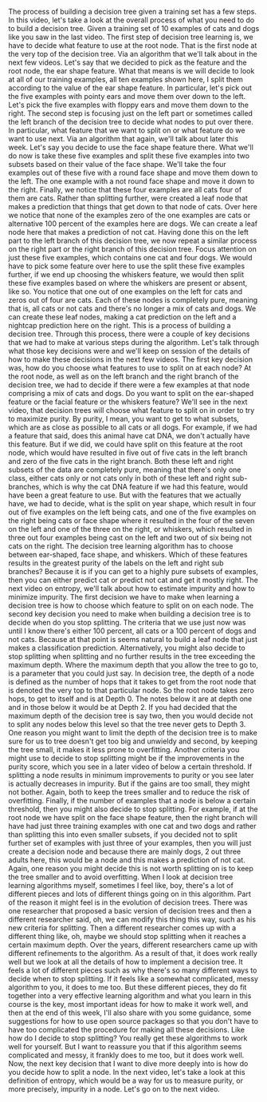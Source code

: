 The process of building a decision tree given a training set has a few steps. In this video, let's take a look at the overall process of what you need to do to build a decision tree. Given a training set of 10 examples of cats and dogs like you saw in the last video. The first step of decision tree learning is, we have to decide what feature to use at the root node. That is the first node at the very top of the decision tree. Via an algorithm that we'll talk about in the next few videos. Let's say that we decided to pick as the feature and the root node, the ear shape feature. What that means is we will decide to look at all of our training examples, all ten examples shown here, I split them according to the value of the ear shape feature. In particular, let's pick out the five examples with pointy ears and move them over down to the left. Let's pick the five examples with floppy ears and move them down to the right. The second step is focusing just on the left part or sometimes called the left branch of the decision tree to decide what nodes to put over there. In particular, what feature that we want to split on or what feature do we want to use next. Via an algorithm that again, we'll talk about later this week. Let's say you decide to use the face shape feature there. What we'll do now is take these five examples and split these five examples into two subsets based on their value of the face shape. We'll take the four examples out of these five with a round face shape and move them down to the left. The one example with a not round face shape and move it down to the right. Finally, we notice that these four examples are all cats four of them are cats. Rather than splitting further, were created a leaf node that makes a prediction that things that get down to that node of cats. Over here we notice that none of the examples zero of the one examples are cats or alternative 100 percent of the examples here are dogs. We can create a leaf node here that makes a prediction of not cat. Having done this on the left part to the left branch of this decision tree, we now repeat a similar process on the right part or the right branch of this decision tree. Focus attention on just these five examples, which contains one cat and four dogs. We would have to pick some feature over here to use the split these five examples further, if we end up choosing the whiskers feature, we would then split these five examples based on where the whiskers are present or absent, like so. You notice that one out of one examples on the left for cats and zeros out of four are cats. Each of these nodes is completely pure, meaning that is, all cats or not cats and there's no longer a mix of cats and dogs. We can create these leaf nodes, making a cat prediction on the left and a nightcap prediction here on the right. This is a process of building a decision tree. Through this process, there were a couple of key decisions that we had to make at various steps during the algorithm. Let's talk through what those key decisions were and we'll keep on session of the details of how to make these decisions in the next few videos. The first key decision was, how do you choose what features to use to split on at each node? At the root node, as well as on the left branch and the right branch of the decision tree, we had to decide if there were a few examples at that node comprising a mix of cats and dogs. Do you want to split on the ear-shaped feature or the facial feature or the whiskers feature? We'll see in the next video, that decision trees will choose what feature to split on in order to try to maximize purity. By purity, I mean, you want to get to what subsets, which are as close as possible to all cats or all dogs. For example, if we had a feature that said, does this animal have cat DNA, we don't actually have this feature. But if we did, we could have split on this feature at the root node, which would have resulted in five out of five cats in the left branch and zero of the five cats in the right branch. Both these left and right subsets of the data are completely pure, meaning that there's only one class, either cats only or not cats only in both of these left and right sub-branches, which is why the cat DNA feature if we had this feature, would have been a great feature to use. But with the features that we actually have, we had to decide, what is the split on year shape, which result in four out of five examples on the left being cats, and one of the five examples on the right being cats or face shape where it resulted in the four of the seven on the left and one of the three on the right, or whiskers, which resulted in three out four examples being cast on the left and two out of six being not cats on the right. The decision tree learning algorithm has to choose between ear-shaped, face shape, and whiskers. Which of these features results in the greatest purity of the labels on the left and right sub branches? Because it is if you can get to a highly pure subsets of examples, then you can either predict cat or predict not cat and get it mostly right. The next video on entropy, we'll talk about how to estimate impurity and how to minimize impurity. The first decision we have to make when learning a decision tree is how to choose which feature to split on on each node. The second key decision you need to make when building a decision tree is to decide when do you stop splitting. The criteria that we use just now was until I know there's either 100 percent, all cats or a 100 percent of dogs and not cats. Because at that point is seems natural to build a leaf node that just makes a classification prediction. Alternatively, you might also decide to stop splitting when splitting and no further results in the tree exceeding the maximum depth. Where the maximum depth that you allow the tree to go to, is a parameter that you could just say. In decision tree, the depth of a node is defined as the number of hops that it takes to get from the root node that is denoted the very top to that particular node. So the root node takes zero hops, to get to itself and is at Depth 0. The notes below it are at depth one and in those below it would be at Depth 2. If you had decided that the maximum depth of the decision tree is say two, then you would decide not to split any nodes below this level so that the tree never gets to Depth 3. One reason you might want to limit the depth of the decision tree is to make sure for us to tree doesn't get too big and unwieldy and second, by keeping the tree small, it makes it less prone to overfitting. Another criteria you might use to decide to stop splitting might be if the improvements in the purity score, which you see in a later video of below a certain threshold. If splitting a node results in minimum improvements to purity or you see later is actually decreases in impurity. But if the gains are too small, they might not bother. Again, both to keep the trees smaller and to reduce the risk of overfitting. Finally, if the number of examples that a node is below a certain threshold, then you might also decide to stop splitting. For example, if at the root node we have split on the face shape feature, then the right branch will have had just three training examples with one cat and two dogs and rather than splitting this into even smaller subsets, if you decided not to split further set of examples with just three of your examples, then you will just create a decision node and because there are mainly dogs, 2 out three adults here, this would be a node and this makes a prediction of not cat. Again, one reason you might decide this is not worth splitting on is to keep the tree smaller and to avoid overfitting. When I look at decision tree learning algorithms myself, sometimes I feel like, boy, there's a lot of different pieces and lots of different things going on in this algorithm. Part of the reason it might feel is in the evolution of decision trees. There was one researcher that proposed a basic version of decision trees and then a different researcher said, oh, we can modify this thing this way, such as his new criteria for splitting. Then a different researcher comes up with a different thing like, oh, maybe we should stop splitting when it reaches a certain maximum depth. Over the years, different researchers came up with different refinements to the algorithm. As a result of that, it does work really well but we look at all the details of how to implement a decision tree. It feels a lot of different pieces such as why there's so many different ways to decide when to stop splitting. If it feels like a somewhat complicated, messy algorithm to you, it does to me too. But these different pieces, they do fit together into a very effective learning algorithm and what you learn in this course is the key, most important ideas for how to make it work well, and then at the end of this week, I'll also share with you some guidance, some suggestions for how to use open source packages so that you don't have to have too complicated the procedure for making all these decisions. Like how do I decide to stop splitting? You really get these algorithms to work well for yourself. But I want to reassure you that if this algorithm seems complicated and messy, it frankly does to me too, but it does work well. Now, the next key decision that I want to dive more deeply into is how do you decide how to split a node. In the next video, let's take a look at this definition of entropy, which would be a way for us to measure purity, or more precisely, impurity in a node. Let's go on to the next video.